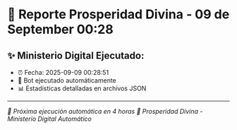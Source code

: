 # 👑 Reporte Prosperidad Divina - 09 de September 00:28

## ✨ Ministerio Digital Ejecutado:
- ⏰ Fecha: 2025-09-09 00:28:51
- 🤖 Bot ejecutado automáticamente
- 📊 Estadísticas detalladas en archivos JSON

---
*🔄 Próxima ejecución automática en 4 horas*
*👑 Prosperidad Divina - Ministerio Digital Automático*
